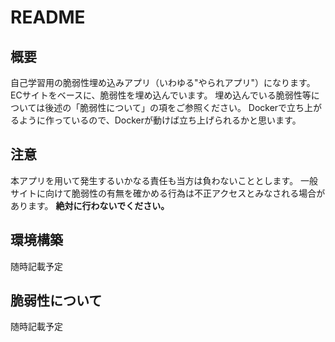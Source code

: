 # README

## 概要

自己学習用の脆弱性埋め込みアプリ（いわゆる"やられアプリ"）になります。
ECサイトをベースに、脆弱性を埋め込んでいます。
埋め込んでいる脆弱性等については後述の「脆弱性について」の項をご参照ください。
Dockerで立ち上がるように作っているので、Dockerが動けば立ち上げられるかと思います。

## 注意

本アプリを用いて発生するいかなる責任も当方は負わないこととします。
一般サイトに向けて脆弱性の有無を確かめる行為は不正アクセスとみなされる場合があります。
**絶対に行わないでください。**

## 環境構築

随時記載予定

## 脆弱性について

随時記載予定
